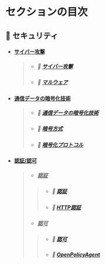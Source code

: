# セクションの目次

## 🔐 セキュリティ

* #### <u>︎サイバー攻撃</u>
  > * ##### 📖 [︎サイバー攻撃](https://hiroki-it.github.io/tech-notebook-mkdocs/security/security_cyber_attacks.html)
  > * ##### 📖 [︎マルウェア](https://hiroki-it.github.io/tech-notebook-mkdocs/security/security_cyber_attacks_malware.html)
* #### <u>︎通信データの暗号化技術</u>
  > * ##### 📖 [︎通信データの暗号化技術](https://hiroki-it.github.io/tech-notebook-mkdocs/security/security_encryption_technology.html)
  > * ##### 📖 [︎暗号方式](https://hiroki-it.github.io/tech-notebook-mkdocs/security/security_encryption_technology_encryption_method.html)
  > * ##### 📖 [︎暗号化プロトコル](https://hiroki-it.github.io/tech-notebook-mkdocs/security/security_encryption_technology_encryption_protocol.html)
* #### <u>認証/認可</u>
  > * ##### <u>認証</u>
  > > * ##### 📖 [︎認証](https://hiroki-it.github.io/tech-notebook-mkdocs/security/security_auth_authentication.html)
  > > * ##### 📖 [︎HTTP認証](https://hiroki-it.github.io/tech-notebook-mkdocs/security/security_auth_authentication_http.html)
  > * ##### <u>認可</u>
  > > * ##### 📖 [︎認可](https://hiroki-it.github.io/tech-notebook-mkdocs/security/security_auth_authorization.html)
  > > * ##### 📖 [OpenPolicyAgent](https://hiroki-it.github.io/tech-notebook-mkdocs/security/security_auth_authorization_open_policy_agent.html)

<br>

